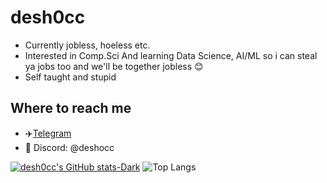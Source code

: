 # desh0cc

- Currently jobless, hoeless etc.
- Interested in Comp.Sci And learning Data Science, AI/ML so i can steal ya jobs too and we'll be together jobless 😊
- Self taught and stupid

## Where to reach me

- ✈️[Telegram](https://t.me/desh0cc)
- 💬 Discord: @deshocc

[![desh0cc's GitHub stats-Dark](https://github-readme-stats.vercel.app/api?username=desh0cc&show_icons=true&theme=dark#gh-dark-mode-only)](https://github.com/desh0cc/github-readme-stats#gh-dark-mode-only)
![Top Langs](https://github-readme-stats.vercel.app/api/top-langs/?username=desh0cc&size_weight=0.5&count_weight=0.5)
